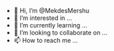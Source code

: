 - 👋 Hi, I’m @MekdesMershu
- 👀 I’m interested in ...
- 🌱 I’m currently learning ...
- 💞️ I’m looking to collaborate on ...
- 📫 How to reach me ...

<!---
MekdesMershu/MekdesMershu is a ✨ special ✨ repository because its `README.md` (this file) appears on your GitHub profile.
You can click the Preview link to take a look at your changes.
--->
